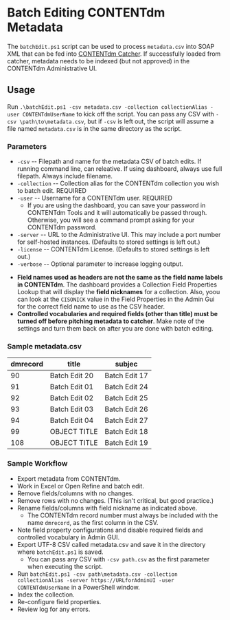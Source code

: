 # Batch Editing CONTENTdm Metadata
The `batchEdit.ps1` script can be used to process `metadata.csv` into SOAP XML that can be fed into [CONTENTdm Catcher](https://www.oclc.org/support/services/contentdm/help/add-ons-help/contentdm-catcher.en.html). If successfully loaded from catcher, metadata needs to be indexed (but not approved) in the CONTENTdm Administrative UI.

## Usage
Run `.\batchEdit.ps1 -csv metadata.csv -collection collectionAlias -user CONTENTdmUserName` to kick off the script. You can pass any CSV with `-csv \path\to\metadata.csv`, but if `-csv` is left out, the script will assume a file named `metadata.csv` is in the same directory as the script.

### Parameters
  - `-csv` -- Filepath and name for the metadata CSV of batch edits. If running command line, can releative. If using dashboard, always use full filepath. Always include filename.
  - `-collection` -- Collection alias for the CONTENTdm collection you wish to batch edit. REQUIRED
  - `-user` -- Username for a CONTENTdm user. REQUIRED
    - If you are using the dashboard, you can save your password in CONTENTdm Tools and it will automatically be passed through. Otherwise, you will see a command prompt asking for your CONTENTdm password.
  - `-server` -- URL to the Administrative UI. This may include a port number for self-hosted instances. (Defaults to stored settings is left out.)
  - `-license` -- CONTENTdm License. (Defaults to stored settings is left out.)
  - `-verbose` -- Optional parameter to increase logging output.

  * **Field names used as headers are not the same as the field name labels in CONTENTdm**. The dashboard provides a Collection Field Properties Lookup that will display the **field nicknames** for a collection. Also, yoou can look at the `CISONICK` value in the Field Properties in the Admin Gui for the correct field name to use as the CSV header.
  * **Controlled vocabularies and required fields (other than title) must be turned off before pitching metadata to catcher**. Make note of the settings and turn them back on after you are done with batch editing.

### Sample metadata.csv
| dmrecord | title         | subjec        |
| -------- | ------------- | ------------- |
| 90       | Batch Edit 20 | Batch Edit 17 |
| 91       | Batch Edit 01 | Batch Edit 24 |
| 92       | Batch Edit 02 | Batch Edit 25 |
| 93       | Batch Edit 03 | Batch Edit 26 |
| 94       | Batch Edit 04 | Batch Edit 27 |
| 99       | OBJECT TITLE  | Batch Edit 18 |
| 108      | OBJECT TITLE  | Batch Edit 19 |

### Sample Workflow
- Export metadata from CONTENTdm.
- Work in Excel or Open Refine and batch edit.
- Remove fields/columns with no changes.
- Remove rows with no changes. (This isn't critical, but good practice.)
- Rename fields/columns with field nickname as indicated above.
  - The CONTENTdm record number must always be included with the name `dmrecord`, as the first column in the CSV.
- Note field property configurations and disable required fields and controlled vocabulary in Admin GUI.
- Export UTF-8 CSV called metadata.csv and save it in the directory where `batchEdit.ps1` is saved.
  - You can pass any CSV with `-csv path.csv` as the first parameter when executing the script.
- Run `batchEdit.ps1 -csv path\metadata.csv -collection collectionAlias -server https://URLforAdminUI -user CONTENTdmUserName` in a PowerShell window.
- Index the collection.
- Re-configure field properties.
- Review log for any errors.